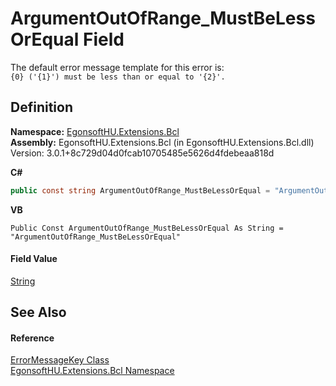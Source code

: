 # ArgumentOutOfRange_MustBeLessOrEqual Field


The default error message template for this error is:  
`{0} ('{1}') must be less than or equal to '{2}'.`



## Definition
**Namespace:** <a href="N_EgonsoftHU_Extensions_Bcl.md">EgonsoftHU.Extensions.Bcl</a>  
**Assembly:** EgonsoftHU.Extensions.Bcl (in EgonsoftHU.Extensions.Bcl.dll) Version: 3.0.1+8c729d04d0fcab10705485e5626d4fdebeaa818d

**C#**
``` C#
public const string ArgumentOutOfRange_MustBeLessOrEqual = "ArgumentOutOfRange_MustBeLessOrEqual"
```
**VB**
``` VB
Public Const ArgumentOutOfRange_MustBeLessOrEqual As String = "ArgumentOutOfRange_MustBeLessOrEqual"
```



#### Field Value
<a href="https://learn.microsoft.com/dotnet/api/system.string" target="_blank" rel="noopener noreferrer">String</a>

## See Also


#### Reference
<a href="T_EgonsoftHU_Extensions_Bcl_ErrorMessageKey.md">ErrorMessageKey Class</a>  
<a href="N_EgonsoftHU_Extensions_Bcl.md">EgonsoftHU.Extensions.Bcl Namespace</a>  
